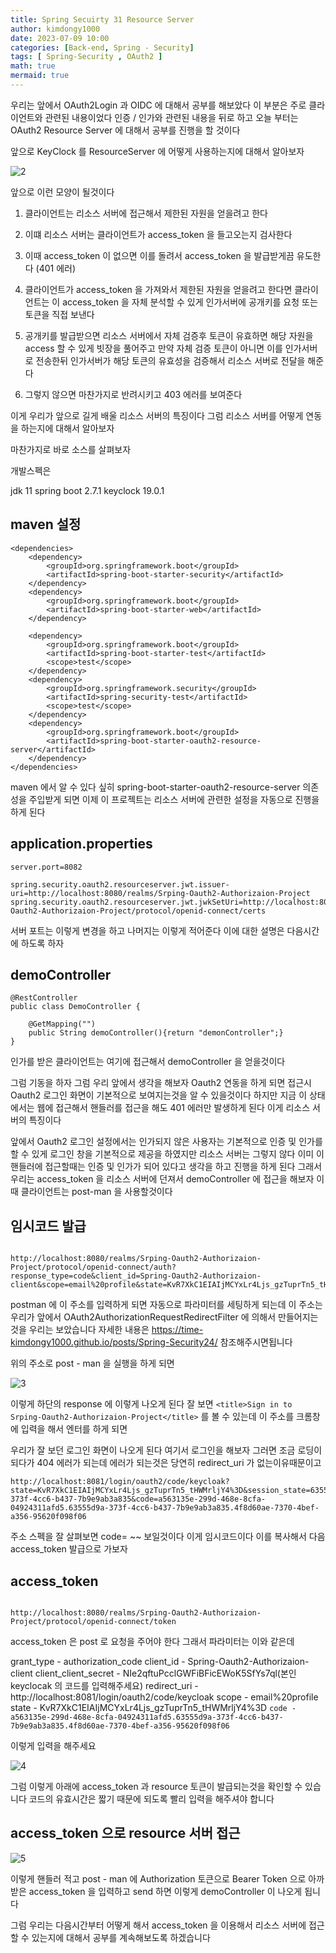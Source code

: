 ```yaml
---
title: Spring Secuirty 31 Resource Server
author: kimdongy1000
date: 2023-07-09 10:00
categories: [Back-end, Spring - Security]
tags: [ Spring-Security , OAuth2 ]
math: true
mermaid: true
---
```


우리는 앞에서 OAuth2Login 과 OIDC 에 대해서 공부를 해보았다 이 부분은 주로 클라이언트와 관련된 내용이었다 인증 / 인가와 관련된 내용을 뒤로 하고 오늘 부터는 
OAuth2 Resource Server 에 대해서 공부를 진행을 할 것이다 

앞으로 KeyClock 를 ResourceServer 에 어떻게 사용하는지에 대해서 알아보자 

![2](https://github.com/time-kimdongy1000/ImageStore/assets/58513678/f40ab778-2504-48d6-a84a-decdceeb4453)

앞으로 이런 모양이 될것이다 

1) 클라이언트는 리소스 서버에 접근해서 제한된 자원을 얻을려고 한다 

2) 이떄 리소스 서버는 클라이언트가 access_token 을 들고오는지 검사한다 

3) 이때 access_token 이 없으면 이를 돌려서 access_token 을 발급받게끔 유도한다 (401 에러)

4) 클라이언트가 access_token 을 가져와서 제한된 자원을 얻을려고 한다면 클라이언트는 이 access_token 을 자체 분석할 수 있게 인가서버에 공개키를 요청 또는 토큰을 직접 보낸다 

5) 공개키를 발급받으면 리소스 서버에서 자체 검증후 토큰이 유효하면 해당 자원을 access 할 수 있게 빗장을 풀어주고 
   만약 자체 검증 토큰이 아니면 이를 인가서버로 전송한뒤 인가서버가 해당 토큰의 유효성을 검증해서 리소스 서버로 전달을 해준다 

6) 그렇지 않으면 마찬가지로 반려시키고 403 에러를 보여준다 

이게 우리가 앞으로 길게 배울 리소스 서버의 특징이다 그럼 리소스 서버를 어떻게 연동을 하는지에 대해서 알아보자 

마찬가지로 바로 소스를 살펴보자 


개발스펙은 

jdk 11 
spring boot 2.7.1 
keyclock 19.0.1


## maven 설정
```
<dependencies>
	<dependency>
		<groupId>org.springframework.boot</groupId>
		<artifactId>spring-boot-starter-security</artifactId>
	</dependency>
	<dependency>
		<groupId>org.springframework.boot</groupId>
		<artifactId>spring-boot-starter-web</artifactId>
	</dependency>

	<dependency>
		<groupId>org.springframework.boot</groupId>
		<artifactId>spring-boot-starter-test</artifactId>
		<scope>test</scope>
	</dependency>
	<dependency>
		<groupId>org.springframework.security</groupId>
		<artifactId>spring-security-test</artifactId>
		<scope>test</scope>
	</dependency>
	<dependency>
		<groupId>org.springframework.boot</groupId>
		<artifactId>spring-boot-starter-oauth2-resource-server</artifactId>
	</dependency>
</dependencies>
```

maven 에서 알 수 있다 싶히 spring-boot-starter-oauth2-resource-server 의존성을 주입받게 되면 이제 이 프로젝트는 리소스 서버에 관련한 설정을 자동으로 진행을 하게 된다 

## application.properties 

```
server.port=8082

spring.security.oauth2.resourceserver.jwt.issuer-uri=http://localhost:8080/realms/Srping-Oauth2-Authorizaion-Project
spring.security.oauth2.resourceserver.jwt.jwkSetUri=http://localhost:8080/realms/Srping-Oauth2-Authorizaion-Project/protocol/openid-connect/certs

```

서버 포트는 이렇게 변경을 하고 나머지는 이렇게 적어준다 이에 대한 설명은 다음시간에 하도록 하자

## demoController
```
@RestController
public class DemoController {

    @GetMapping("")
    public String demoController(){return "demonController";}
}
```

인가를 받은 클라이언트는 여기에 접근해서 demoController 을 얻을것이다 

그럼 기동을 하자 그럼 우리 앞에서 생각을 해보자 Oauth2 연동을 하게 되면 접근시 Oauth2 로그인 화면이 기본적으로 보여지는것을 알 수 있을것이다 하지만 
지금 이 상태에서는 웹에 접근해서 핸들러를 접근을 해도 401 에러만 발생하게 된다 이게 리소스 서버의 특징이다 

앞에서 Oauth2 로그인 설정에서는 인가되지 않은 사용자는 기본적으로 인증 및 인가를 할 수 있게 로그인 창을 기본적으로 제공을 하였지만 
리소스 서버는 그렇지 않다 이미 이 핸들러에 접근할때는 인증 및 인가가 되어 있다고 생각을 하고 진행을 하게 된다 그래서 우리는 access_token 을 리소스 서버에 던져서 
demoController 에 접근을 해보자 이때 클라이언트는 post-man 을 사용할것이다 

## 임시코드 발급

```

http://localhost:8080/realms/Srping-Oauth2-Authorizaion-Project/protocol/openid-connect/auth?response_type=code&client_id=Spring-Oauth2-Authorizaion-client&scope=email%20profile&state=KvR7XkC1EIAIjMCYxLr4Ljs_gzTuprTn5_tHWMrljY4%3D&redirect_uri=http://localhost:8081/login/oauth2/code/keycloak

```
postman 에 이 주소를 입력하게 되면 자동으로 파라미터를 세팅하게 되는데 이 주소는 우리가 앞에서 OAuth2AuthorizationRequestRedirectFilter 에 의해서 만들어지는것을 우리는 보았습니다 자세한 내용은 <https://time-kimdongy1000.github.io/posts/Spring-Security24/> 참조해주시면됩니다 

위의 주소로 post - man 을 실행을 하게 되면 

![3](https://github.com/time-kimdongy1000/ImageStore/assets/58513678/55000b52-d8fc-4759-910e-9f00a3026c8c)

이렇게 하단의 response 에 이렇게 나오게 된다 잘 보면 `<title>Sign in to Srping-Oauth2-Authorizaion-Project</title>` 를 볼 수 있는데 이 주소를 
크롬창에 입력을 해서 엔터를 하게 되면 

우리가 잘 보던 로그인 화면이 나오게 된다 여기서 로그인을 해보자 그러면 조금 로딩이 되다가 404 에러가 되는데 에러가 되는것은 당연히 redirect_uri 가 없는이유때문이고 

```
http://localhost:8081/login/oauth2/code/keycloak?state=KvR7XkC1EIAIjMCYxLr4Ljs_gzTuprTn5_tHWMrljY4%3D&session_state=63555d9a-373f-4cc6-b437-7b9e9ab3a835&code=a563135e-299d-468e-8cfa-04924311afd5.63555d9a-373f-4cc6-b437-7b9e9ab3a835.4f8d60ae-7370-4bef-a356-95620f098f06

```

주소 스펙을 잘 살펴보면 code= ~~ 보일것이다 이게 임시코드이다 이를 복사해서 다음 access_token 발급으로 가보자

## access_token 

```

http://localhost:8080/realms/Srping-Oauth2-Authorizaion-Project/protocol/openid-connect/token

```

access_token 은 post 로 요청을 주어야 한다 그래서 파라미터는 이와 같은데 

grant_type - authorization_code
client_id - Spring-Oauth2-Authorizaion-client
client_client_secret - NIe2qftuPcclGWFiBFicEWoK5SfYs7ql(본인 keyclocak 의 코드를 입력해주세요)
redirect_uri - http://localhost:8081/login/oauth2/code/keycloak
scope - email%20profile
state - KvR7XkC1EIAIjMCYxLr4Ljs_gzTuprTn5_tHWMrljY4%3D
`code - a563135e-299d-468e-8cfa-04924311afd5.63555d9a-373f-4cc6-b437-7b9e9ab3a835.4f8d60ae-7370-4bef-a356-95620f098f06`

이렇게 입력을 해주세요 

![4](https://github.com/time-kimdongy1000/ImageStore/assets/58513678/62dee1ef-1cc8-437b-a26e-5620981eedd5)

그럼 이렇게 아래에 access_token 과 resource 토큰이 발급되는것을 확인할 수 있습니다 코드의 유효시간은 짧기 때문에 되도록 빨리 입력을 해주셔야 합니다 

## access_token 으로 resource 서버 접근

![5](https://github.com/time-kimdongy1000/ImageStore/assets/58513678/8c00376f-ae11-4c10-b8cb-55e31f1cc663)

이렇게 핸들러 적고 post - man 에 Authorization 토큰으로 Bearer Token 으로 아까 받은 access_token 을 입력하고 send 하면 이렇게 
demoController 이 나오게 됩니다 


그럼 우리는 다음시간부터 어떻게 해서 access_token 을 이용해서 리소스 서버에 접근할 수 있는지에 대해서 공부를 계속해보도록 하겠습니다 